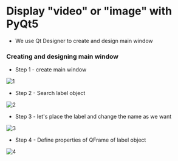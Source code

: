 # Display "video" or "image" with PyQt5

* We use Qt Designer to create and design main window

### Creating and designing main window

* Step 1 - create main window

![1](https://user-images.githubusercontent.com/71969819/189677827-16d28567-045e-4d8d-b697-387ded02e72f.png)


* Step 2 - Search label object

![2](https://user-images.githubusercontent.com/71969819/189677981-b144205d-e252-4b80-858a-122feb56a6af.png)


* Step 3 - let's place the label and change the name as we want

![3](https://user-images.githubusercontent.com/71969819/189678226-78da9774-9234-4e00-9428-d10ea409afb1.png)


* Step 4 - Define properties of QFrame of label object 

![4](https://user-images.githubusercontent.com/71969819/189678526-9c2f34fb-8896-465e-a179-1ae1371bca1d.png)
